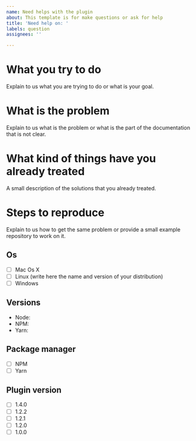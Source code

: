 ```yaml
---
name: Need helps with the plugin
about: This template is for make questions or ask for help
title: 'Need help on: '
labels: question
assignees: ''

---
```


# What you try to do

Explain to us what you are trying to do or what is your goal.

# What is the problem

Explain to us what is the problem or what is the part of the documentation that is not clear.

# What kind of things have you already treated

A small description of the solutions that you already treated.

# Steps to reproduce

Explain to us how to get the same problem or provide a small example repository to work on it.

## Os

- [ ] Mac Os X
- [ ] Linux (write here the name and version of your distribution)
- [ ] Windows

## Versions

- Node:
- NPM:
- Yarn:

## Package manager

- [ ] NPM
- [ ] Yarn

## Plugin version

- [ ] 1.4.0
- [ ] 1.2.2
- [ ] 1.2.1
- [ ] 1.2.0
- [ ] 1.0.0
